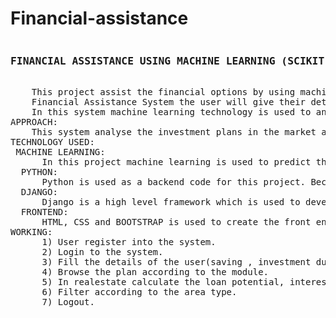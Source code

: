 # Financial-assistance
<pre>
<h3>FINANCIAL ASSISTANCE USING MACHINE LEARNING (SCIKIT-LEARN):</h3>
    This project assist the financial options by using machine learning algorithm support vector machine.
    Financial Assistance System the user will give their details with their earning and how much they can save for a period of time and their investment preferences. Financial Assistance System analyse all the information given by the user and find out the suitable investment for the people.
    In this system machine learning technology is used to analyse and predict the suitable investment option for a particular person. This system will give a proper idea about the investment and the future returns and the risk involved to the user.
APPROACH:
    This system analyse the investment plans in the market and gives the best plan. This project has 5 modules which is Realestate, Insurance, Fixed deposit, Mutual fund, Stock Market. It has all the plans in various company currently available in market. It analyse according to major attribute of the model.
TECHNOLOGY USED:
 MACHINE LEARNING:
      In this project machine learning is used to predict the best plan available for a particular person. In machine learning Support       Vector Machine algorithm is used via a scikit learn package. 
  PYTHON:
      Python is used as a backend code for this project. Because it plays well with machine learning and big data.
  DJANGO:
      Django is a high level framework which is used to develop this system. 
  FRONTEND:
      HTML, CSS and BOOTSTRAP is used to create the front end of the project.
WORKING:
      1) User register into the system.
      2) Login to the system.
      3) Fill the details of the user(saving , investment duration etc),
      4) Browse the plan according to the module.
      5) In realestate calculate the loan potential, interest, total.
      6) Filter according to the area type.
      7) Logout. 
 </pre>
  
